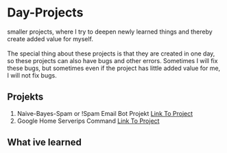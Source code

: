# Day-Projects
smaller projects, where I try to deepen newly learned things and thereby create added value for myself. <br/><br/>The special thing about these projects is that they are created in one day, so these projects can also have bugs and other errors. Sometimes I will fix these bugs, but sometimes even if the project has little added value for me, I will not fix bugs. 

## Projekts 
1. Naive-Bayes-Spam or !Spam Email Bot Projekt [Link To Project](https://link-url-here.org)
2. Google Home Serverips Command [Link To Project](https://link-url-here.org)


## What ive learned

